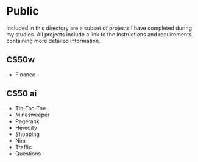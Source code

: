 # Public

Included in this directory are a subset of projects I have completed during my studies. All projects include a link to the instructions and requirements containing more detailed information.

## CS50w

- Finance


## CS50 ai

- Tic-Tac-Toe
- Minesweeper
- Pagerank
- Heredity
- Shopping
- Nim
- Traffic
- Questions